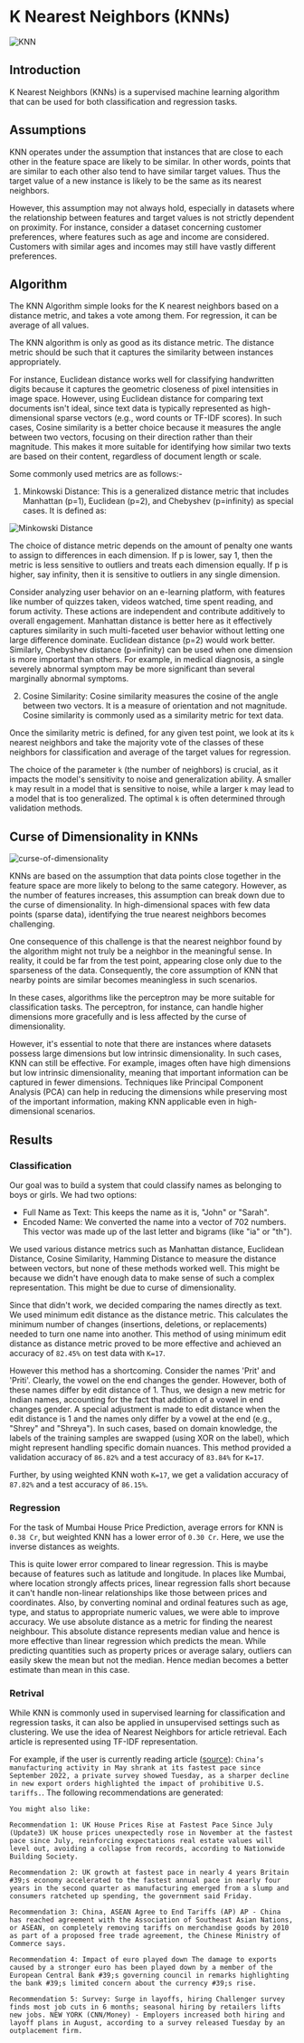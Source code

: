 # K Nearest Neighbors (KNNs)

<img src="../assets/img/knn1.webp" alt="KNN">

## Introduction

K Nearest Neighbors (KNNs) is a supervised machine learning algorithm that can be used for both classification and regression tasks. 

## Assumptions

KNN operates under the assumption that instances that are close to each other in the feature space are likely to be similar. In other words, points that are similar to each other also tend to have similar target values. Thus the target value of a new instance is likely to be the same as its nearest neighbors.

However, this assumption may not always hold, especially in datasets where the relationship between features and target values is not strictly dependent on proximity. For instance, consider a dataset concerning customer preferences, where features such as age and income are considered. Customers with similar ages and incomes may still have vastly different preferences.

## Algorithm

The KNN Algorithm simple looks for the K nearest neighbors based on a distance metric, and takes a vote among them. For regression, it can be average of all values.

The KNN algorithm is only as good as its distance metric. The distance metric should be such that it captures the similarity between instances appropriately. 

For instance, Euclidean distance works well for classifying handwritten digits because it captures the geometric closeness of pixel intensities in image space. However, using Euclidean distance for comparing text documents isn't ideal, since text data is typically represented as high-dimensional sparse vectors (e.g., word counts or TF-IDF scores). In such cases, Cosine similarity is a better choice because it measures the angle between two vectors, focusing on their direction rather than their magnitude. This makes it more suitable for identifying how similar two texts are based on their content, regardless of document length or scale.

Some commonly used metrics are as follows:-

1. Minkowski Distance: This is a generalized distance metric that includes Manhattan (p=1), Euclidean (p=2), and Chebyshev (p=infinity) as special cases. It is defined as:

<img src="../assets/img/minkowski-distance.png" alt="Minkowski Distance">

The choice of distance metric depends on the amount of penalty one wants to assign to differences in each dimension. If p is lower, say 1, then the metric is less sensitive to outliers and treats each dimension equally. If p is higher, say infinity, then it is sensitive to outliers in any single dimension.

Consider analyzing user behavior on an e-learning platform, with features like number of quizzes taken, videos watched, time spent reading, and forum activity. These actions are independent and contribute additively to overall engagement. Manhattan distance is better here as it effectively captures similarity in such multi-faceted user behavior without letting one large difference dominate. Euclidean distance (p=2) would work better. Similarly, Chebyshev distance (p=infinity) can be used when one dimension is more important than others. For example, in medical diagnosis, a single severely abnormal symptom may be more significant than several marginally abnormal symptoms.

2. Cosine Similarity: Cosine similarity measures the cosine of the angle between two vectors. It is a measure of orientation and not magnitude. Cosine similarity is commonly used as a similarity metric for text data.

Once the similarity metric is defined, for any given test point, we look at its `k` nearest neighbors and take the majority vote of the classes of these neighbors for classification and average of the target values for regression. 

The choice of the parameter `k` (the number of neighbors) is crucial, as it impacts the model's sensitivity to noise and generalization ability. A smaller ```k``` may result in a model that is sensitive to noise, while a larger ```k``` may lead to a model that is too generalized. The optimal `k` is often determined through validation methods.

## Curse of Dimensionality in KNNs

<img src="../assets/img/curseofdimensionality.png" alt="curse-of-dimensionality">

KNNs are based on the assumption that data points close together in the feature space are more likely to belong to the same category. However, as the number of features increases, this assumption can break down due to the curse of dimensionality. In high-dimensional spaces with few data points (sparse data), identifying the true nearest neighbors becomes challenging.

One consequence of this challenge is that the nearest neighbor found by the algorithm might not truly be a neighbor in the meaningful sense. In reality, it could be far from the test point, appearing close only due to the sparseness of the data. Consequently, the core assumption of KNN that nearby points are similar becomes meaningless in such scenarios.

In these cases, algorithms like the perceptron may be more suitable for classification tasks. The perceptron, for instance, can handle higher dimensions more gracefully and is less affected by the curse of dimensionality.

However, it's essential to note that there are instances where datasets possess large dimensions but low intrinsic dimensionality. In such cases, KNN can still be effective. For example, images often have high dimensions but low intrinsic dimensionality, meaning that important information can be captured in fewer dimensions. Techniques like Principal Component Analysis (PCA) can help in reducing the dimensions while preserving most of the important information, making KNN applicable even in high-dimensional scenarios.

## Results

### Classification

Our goal was to build a system that could classify names as belonging to boys or girls. We had two options:

* Full Name as Text: This keeps the name as it is, "John" or "Sarah".
* Encoded Name: We converted the name into a vector of 702 numbers. This vector was made up of the last letter and bigrams (like "ia" or "th").

We used various distance metrics such as Manhattan distance, Euclidean Distance, Cosine Similarity, Hamming Distance to measure the distance between vectors, but none of these methods worked well. This might be because we didn't have enough data to make sense of such a complex representation. This might be due to curse of dimensionality.

Since that didn't work, we decided comparing the names directly as text. We used minimum edit distance as the distance metric. This calculates the minimum number of changes (insertions, deletions, or replacements) needed to turn one name into another. This method of using minimum edit distance as distance metric proved to be more effective and achieved an accuracy of `82.45%` on test data with `K=17`. 

However this method has a shortcoming. Consider the names 'Prit' and 'Priti'. Clearly, the vowel on the end changes the gender. However, both of these names differ by edit distance of 1. Thus, we design a new metric for Indian names, accounting for the fact that addition of a vowel in end changes gender. A special adjustment is made to edit distance when the edit distance is 1 and the names only differ by a vowel at the end (e.g., "Shrey" and "Shreya"). In such cases, based on domain knowledge, the labels of the training samples are swapped (using XOR on the label), which might represent handling specific domain nuances. This method provided a validation accuracy of `86.82%` and a test accuracy of `83.84%` for `K=17`. 

Further, by using weighted KNN woth `K=17`, we get a validation accuracy of `87.82%` and a test accuracy of `86.15%`.

### Regression

For the task of Mumbai House Price Prediction, average errors for KNN is `0.38 Cr`, but weighted KNN has a lower error of `0.30 Cr`. Here, we use the inverse distances as weights.

This is quite lower error compared to linear regression. This is maybe because of features such as latitude and longitude. In places like Mumbai, where location strongly affects prices, linear regression falls short because it can't handle non-linear relationships like those between prices and coordinates. Also, by converting nominal and ordinal features such as age, type, and status to appropriate numeric values, we were able to improve accuracy. We use absolute distance as a metric for finding the nearest neighbour. This absolute distance represents median value and hence is more effective than linear regression which predicts the mean. While predicting quantities such as property prices or average salary, outliers can easily skew the mean but not the median. Hence median becomes a better estimate than mean in this case.

### Retrival

While KNN is commonly used in supervised learning for classification and regression tasks, it can also be applied in unsupervised settings such as clustering. We use the idea of Nearest Neighbors for article retrieval. Each article is represented using TF-IDF representation. 

For example, if the user is currently reading article (<a href="https://www.cnbc.com/2025/06/03/chinas-may-factory-activity-unexpectedly-shrinks-clocking-its-worst-drop-in-nearly-3-years-caixin-.html">source</a>): `China’s manufacturing activity in May shrank at its fastest pace since September 2022, a private survey showed Tuesday, as a sharper decline in new export orders highlighted the impact of prohibitive U.S. tariffs.`. The following recommendations are generated:

```
You might also like:

Recommendation 1: UK House Prices Rise at Fastest Pace Since July (Update3) UK house prices unexpectedly rose in November at the fastest pace since July, reinforcing expectations real estate values will level out, avoiding a collapse from records, according to Nationwide Building Society.

Recommendation 2: UK growth at fastest pace in nearly 4 years Britain #39;s economy accelerated to the fastest annual pace in nearly four years in the second quarter as manufacturing emerged from a slump and consumers ratcheted up spending, the government said Friday.

Recommendation 3: China, ASEAN Agree to End Tariffs (AP) AP - China has reached agreement with the Association of Southeast Asian Nations, or ASEAN, on completely removing tariffs on merchandise goods by 2010 as part of a proposed free trade agreement, the Chinese Ministry of Commerce says.

Recommendation 4: Impact of euro played down The damage to exports caused by a stronger euro has been played down by a member of the European Central Bank #39;s governing council in remarks highlighting the bank #39;s limited concern about the currency #39;s rise.

Recommendation 5: Survey: Surge in layoffs, hiring Challenger survey finds most job cuts in 6 months; seasonal hiring by retailers lifts new jobs. NEW YORK (CNN/Money) - Employers increased both hiring and layoff plans in August, according to a survey released Tuesday by an outplacement firm.

```